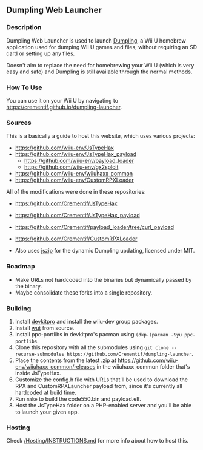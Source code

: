## Dumpling Web Launcher

### Description
Dumpling Web Launcher is used to launch [Dumpling](https://github.com/emiyl/dumpling), a Wii U homebrew application used for dumping Wii U games and files, without requiring an SD card or setting up any files.  

Doesn't aim to replace the need for homebrewing your Wii U (which is very easy and safe) and Dumpling is still available through the normal methods.


### How To Use

You can use it on your Wii U by navigating to https://crementif.github.io/dumpling-launcher.

### Sources

This is a basically a guide to host this website, which uses various projects:
 - https://github.com/wiiu-env/JsTypeHax
 - https://github.com/wiiu-env/JsTypeHax_payload
    - https://github.com/wiiu-env/payload_loader
    - https://github.com/wiiu-env/gx2sploit
 - https://github.com/wiiu-env/wiiuhaxx_common
 - https://github.com/wiiu-env/CustomRPXLoader

All of the modifications were done in these repositories:
 - https://github.com/Crementif/JsTypeHax
 - https://github.com/Crementif/JsTypeHax_payload
 - https://github.com/Crementif/payload_loader/tree/curl_payload
 - https://github.com/Crementif/CustomRPXLoader

- Also uses [jszip](https://github.com/Stuk/jszip) for the dynamic Dumpling updating, licensed under MIT.


### Roadmap
 - Make URLs not hardcoded into the binaries but dynamically passed by the binary.
 - Maybe consolidate these forks into a single repository.

### Building

1. Install [devkitpro](https://devkitpro.org/wiki/Getting_Started) and install the wiiu-dev group packages.
2. Install [wut](https://github.com/devkitPro/wut/#building-from-source) from source.
3. Install ppc-portlibs in devkitpro's pacman using `(dkp-)pacman -Syu ppc-portlibs`.
4. Clone this repository with all the submodules using `git clone --recurse-submodules https://github.com/Crementif/dumpling-launcher`.
5. Place the contents from the latest .zip at https://github.com/wiiu-env/wiiuhaxx_common/releases in the wiiuhaxx_common folder that's inside JsTypeHax.
6. Customize the config.h file with URLs that'll be used to download the RPX and CustomRPXLauncher payload from, since it's currently all hardcoded at build time.
7. Run `make` to build the code550.bin and payload.elf.
8. Host the JsTypeHax folder on a PHP-enabled server and you'll be able to launch your given app.

### Hosting

Check [/Hosting/INSTRUCTIONS.md](/Hosting/INSTRUCTIONS.md) for more info about how to host this.